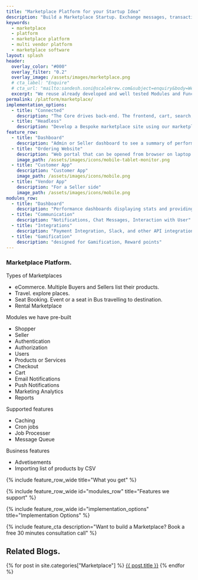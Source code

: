 ```yaml
---
title: "Marketplace Platform for your Startup Idea"
description: "Build a Marketplace Startup. Exchange messages, transactions for business. Buy or rent the product."
keywords:
  - marketplace
  - platform
  - marketplace platform
  - multi vendor platform
  - marketplace software
layout: splash
header:
  overlay_color: "#000"
  overlay_filter: "0.2"
  overlay_image: /assets/images/marketplace.png
  # cta_label: "Enquire"
  # cta_url: "mailto:sandesh.soni@scalekrew.com&subject=enquiry&body=Wehomepage"
  excerpt: "We reuse already developed and well tested Modules and Functionalities, that can be imported rather than building from scratch and testing again."
permalink: /platform/marketplace/
implementation_options:
  - title: "Connected"
    description: "The Core drives back-end. The frontend, cart, search, checkout functionality are all carried out by same server engine."
  - title: "Headless"
    description: "Develop a Bespoke marketplace site using our marketplace and connect through core APIs or GraphQL"
feature_row:
  - title: "Dashboard"
    description: "Admin or Seller dashboard to see a summary of performance. Recent highlights of new users or products."
  - title: "Ordering Website"
    description: "Web portal that can be opened from browser on laptop or mobile."
    image_path: /assets/images/icons/mobile-tablet-monitor.png
  - title: "Customer App"
    description: "Customer App"
    image_path: /assets/images/icons/mobile.png
  - title: "Vendor App"
    description: "For a Seller side"
    image_path: /assets/images/icons/mobile.png
modules_row:
  - title: "Dashboard"
    description: "Performance dashboards displaying stats and providing metadata for further analytics."
  - title: "Communication"
    description: "Notifications, Chat Messages, Interaction with User"
  - title: "Integrations"
    description: "Payment Integration, Slack, and other API integration"
  - title: "Gamification"
    description: "designed for Gamification, Reward points"
---
```


### Marketplace Platform.

Types of Marketplaces
- eCommerce. Multiple Buyers and Sellers list their products.
- Travel. explore places.
- Seat Booking. Event or a seat in Bus travelling to destination.
- Rental Marketplace

Modules we have pre-built
- Shopper
- Seller
- Authentication
- Authorization
- Users
- Products or Services
- Checkout
- Cart
- Email Notifications
- Push Notifications
- Marketing Analytics
- Reports

Supported features
- Caching
- Cron jobs
- Job Processer
- Message Queue

Business features
- Advetisements
- Importing list of products by CSV

{% include feature_row_wide title="What you get" %}

{% include feature_row_wide id="modules_row" title="Features we support" %}

{% include feature_row_wide id="implementation_options" title="Implementation Options" %}

{% include feature_cta description="Want to build a Marketplace? Book a free 30 minutes consultation call" %}


## Related Blogs.
{% for post in site.categories["Marketplace"] %}
  <a href="{{post.url}}">{{ post.title }}</a>
{% endfor %}
